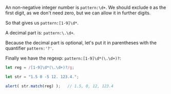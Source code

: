 
An non-negative integer number is `pattern:\d+`. We should exclude `0` as the first digit, as we don't need zero, but we can allow it in further digits.

So that gives us `pattern:[1-9]\d*`.

A decimal part is: `pattern:\.\d+`.

Because the decimal part is optional, let's put it in parentheses with the quantifier `pattern:'?'`.

Finally we have the regexp: `pattern:[1-9]\d*(\.\d+)?`:

```js run
let reg = /[1-9]\d*(\.\d+)?/g;

let str = "1.5 0 -5 12. 123.4.";

alert( str.match(reg) );   // 1.5, 0, 12, 123.4
```
